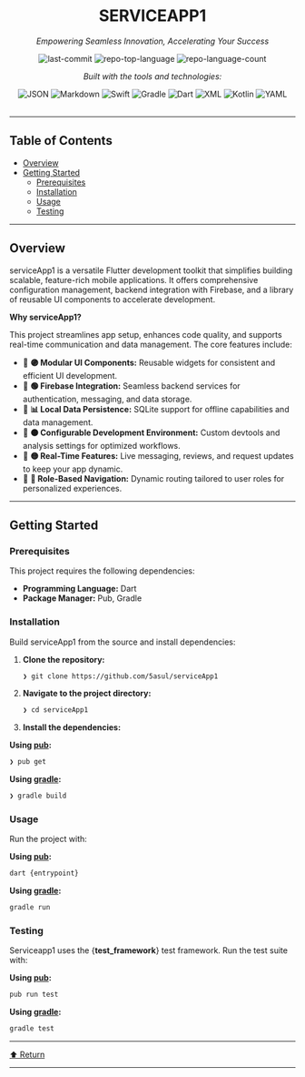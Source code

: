 <div id="top">

<!-- HEADER STYLE: CLASSIC -->
<div align="center">


# SERVICEAPP1

<em>Empowering Seamless Innovation, Accelerating Your Success</em>

<!-- BADGES -->
<img src="https://img.shields.io/github/last-commit/5asul/serviceApp1?style=flat&logo=git&logoColor=white&color=0080ff" alt="last-commit">
<img src="https://img.shields.io/github/languages/top/5asul/serviceApp1?style=flat&color=0080ff" alt="repo-top-language">
<img src="https://img.shields.io/github/languages/count/5asul/serviceApp1?style=flat&color=0080ff" alt="repo-language-count">

<em>Built with the tools and technologies:</em>

<img src="https://img.shields.io/badge/JSON-000000.svg?style=flat&logo=JSON&logoColor=white" alt="JSON">
<img src="https://img.shields.io/badge/Markdown-000000.svg?style=flat&logo=Markdown&logoColor=white" alt="Markdown">
<img src="https://img.shields.io/badge/Swift-F05138.svg?style=flat&logo=Swift&logoColor=white" alt="Swift">
<img src="https://img.shields.io/badge/Gradle-02303A.svg?style=flat&logo=Gradle&logoColor=white" alt="Gradle">
<img src="https://img.shields.io/badge/Dart-0175C2.svg?style=flat&logo=Dart&logoColor=white" alt="Dart">
<img src="https://img.shields.io/badge/XML-005FAD.svg?style=flat&logo=XML&logoColor=white" alt="XML">
<img src="https://img.shields.io/badge/Kotlin-7F52FF.svg?style=flat&logo=Kotlin&logoColor=white" alt="Kotlin">
<img src="https://img.shields.io/badge/YAML-CB171E.svg?style=flat&logo=YAML&logoColor=white" alt="YAML">

</div>
<br>

---

## Table of Contents

- [Overview](#overview)
- [Getting Started](#getting-started)
    - [Prerequisites](#prerequisites)
    - [Installation](#installation)
    - [Usage](#usage)
    - [Testing](#testing)

---

## Overview

serviceApp1 is a versatile Flutter development toolkit that simplifies building scalable, feature-rich mobile applications. It offers comprehensive configuration management, backend integration with Firebase, and a library of reusable UI components to accelerate development.

**Why serviceApp1?**

This project streamlines app setup, enhances code quality, and supports real-time communication and data management. The core features include:

- 🧩 **🟣 Modular UI Components:** Reusable widgets for consistent and efficient UI development.
- 🚀 **🟢 Firebase Integration:** Seamless backend services for authentication, messaging, and data storage.
- 📱 **📊 Local Data Persistence:** SQLite support for offline capabilities and data management.
- 🔧 **🟠 Configurable Development Environment:** Custom devtools and analysis settings for optimized workflows.
- 🔄 **🟡 Real-Time Features:** Live messaging, reviews, and request updates to keep your app dynamic.
- 🎯 **🔵 Role-Based Navigation:** Dynamic routing tailored to user roles for personalized experiences.

---

## Getting Started

### Prerequisites

This project requires the following dependencies:

- **Programming Language:** Dart
- **Package Manager:** Pub, Gradle

### Installation

Build serviceApp1 from the source and install dependencies:

1. **Clone the repository:**

    ```sh
    ❯ git clone https://github.com/5asul/serviceApp1
    ```

2. **Navigate to the project directory:**

    ```sh
    ❯ cd serviceApp1
    ```

3. **Install the dependencies:**

**Using [pub](https://dart.dev/):**

```sh
❯ pub get
```
**Using [gradle](https://gradle.org/):**

```sh
❯ gradle build
```

### Usage

Run the project with:

**Using [pub](https://dart.dev/):**

```sh
dart {entrypoint}
```
**Using [gradle](https://gradle.org/):**

```sh
gradle run
```

### Testing

Serviceapp1 uses the {__test_framework__} test framework. Run the test suite with:

**Using [pub](https://dart.dev/):**

```sh
pub run test
```
**Using [gradle](https://gradle.org/):**

```sh
gradle test
```

---

<div align="left"><a href="#top">⬆ Return</a></div>

---
